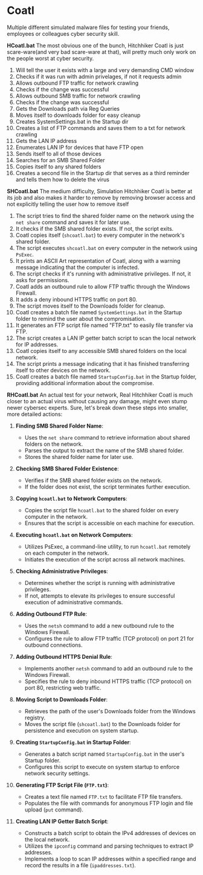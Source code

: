 # Coatl
Multiple different simulated malware files for testing your friends, employees or colleagues cyber security skill. 

**HCoatl.bat**
The most obvious one of the bunch, Hitchhiker Coatl is just scare-ware(and very bad scare-ware at that), will pretty much only work on the people worst at cyber security.
1. Will tell the user it exists with a large and very demanding CMD window
2. Checks if it was run with admin privelages, if not it requests admin
3. Allows outbound FTP traffic for network crawling
4. Checks if the change was successful
5. Allows outbound SMB traffic for network crawling
6. Checks if the change was successful
7. Gets the Downloads path via Reg Queries
8. Moves itself to downloads folder for easy cleanup
9. Creates SystemSettings.bat in the Startup dir
10. Creates a list of FTP commands and saves them to a txt for network crawling
11. Gets the LAN IP address
12. Enumerates LAN IP for devices that have FTP open
13. Sends itself to all of those devices
14. Searches for an SMB Shared Folder
15. Copies itself to any shared folders
16. Creates a second file in the Startup dir that serves as a third reminder and tells them how to delete the virus

**SHCoatl.bat**
The medium difficulty, Simulation Hitchhiker Coatl is better at its job and also makes it harder to remove by removing browser access and not explicitly telling the user how to remove itself
1. The script tries to find the shared folder name on the network using the `net share` command and saves it for later use.
2. It checks if the SMB shared folder exists. If not, the script exits.
3. Coatl copies itself (`shcoatl.bat`) to every computer in the network's shared folder.
4. The script executes `shcoatl.bat` on every computer in the network using `PsExec`.
5. It prints an ASCII Art representation of Coatl, along with a warning message indicating that the computer is infected.
6. The script checks if it's running with administrative privileges. If not, it asks for permissions.
7. Coatl adds an outbound rule to allow FTP traffic through the Windows Firewall.
8. It adds a deny inbound HTTPS traffic on port 80.
9. The script moves itself to the Downloads folder for cleanup.
10. Coatl creates a batch file named `SystemSettings.bat` in the Startup folder to remind the user about the compromisation.
11. It generates an FTP script file named "FTP.txt" to easily file transfer via FTP.
12. The script creates a LAN IP getter batch script to scan the local network for IP addresses.
13. Coatl copies itself to any accessible SMB shared folders on the local network.
14. The script prints a message indicating that it has finished transferring itself to other devices on the network.
15. Coatl creates a batch file named `StartupConfig.bat` in the Startup folder, providing additional information about the compromise.

**RHCoatl.bat**
An actual test for your network, Real Hitchhiker Coatl is much closer to an actual virus without causing any damage, might even stump newer cybersec experts.
Sure, let's break down these steps into smaller, more detailed actions:

1. **Finding SMB Shared Folder Name**:
   - Uses the `net share` command to retrieve information about shared folders on the network.
   - Parses the output to extract the name of the SMB shared folder.
   - Stores the shared folder name for later use.

2. **Checking SMB Shared Folder Existence**:
   - Verifies if the SMB shared folder exists on the network.
   - If the folder does not exist, the script terminates further execution.

3. **Copying `hcoatl.bat` to Network Computers**:
   - Copies the script file `hcoatl.bat` to the shared folder on every computer in the network.
   - Ensures that the script is accessible on each machine for execution.

4. **Executing `hcoatl.bat` on Network Computers**:
   - Utilizes PsExec, a command-line utility, to run `hcoatl.bat` remotely on each computer in the network.
   - Initiates the execution of the script across all network machines.

5. **Checking Administrative Privileges**:
   - Determines whether the script is running with administrative privileges.
   - If not, attempts to elevate its privileges to ensure successful execution of administrative commands.

6. **Adding Outbound FTP Rule**:
   - Uses the `netsh` command to add a new outbound rule to the Windows Firewall.
   - Configures the rule to allow FTP traffic (TCP protocol) on port 21 for outbound connections.

7. **Adding Outbound HTTPS Denial Rule**:
   - Implements another `netsh` command to add an outbound rule to the Windows Firewall.
   - Specifies the rule to deny inbound HTTPS traffic (TCP protocol) on port 80, restricting web traffic.

8. **Moving Script to Downloads Folder**:
   - Retrieves the path of the user's Downloads folder from the Windows registry.
   - Moves the script file (`shcoatl.bat`) to the Downloads folder for persistence and execution on system startup.

9. **Creating `StartupConfig.bat` in Startup Folder**:
   - Generates a batch script named `StartupConfig.bat` in the user's Startup folder.
   - Configures this script to execute on system startup to enforce network security settings.

10. **Generating FTP Script File (`FTP.txt`)**:
    - Creates a text file named `FTP.txt` to facilitate FTP file transfers.
    - Populates the file with commands for anonymous FTP login and file upload (`put` command).

11. **Creating LAN IP Getter Batch Script**:
    - Constructs a batch script to obtain the IPv4 addresses of devices on the local network.
    - Utilizes the `ipconfig` command and parsing techniques to extract IP addresses.
    - Implements a loop to scan IP addresses within a specified range and record the results in a file (`ipaddresses.txt`).

